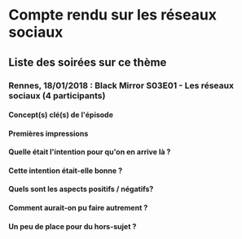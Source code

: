 # Compte rendu sur les réseaux sociaux

## Liste des soirées sur ce thème

### Rennes, 18/01/2018 : Black Mirror S03E01 - Les réseaux sociaux (4 participants)

#### Concept(s) clé(s) de l'épisode

#### Premières impressions

#### Quelle était l'intention pour qu'on en arrive là ?

#### Cette intention était-elle bonne ?

#### Quels sont les aspects positifs / négatifs?

#### Comment aurait-on pu faire autrement ?

#### Un peu de place pour du hors-sujet ?
